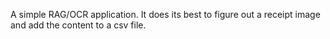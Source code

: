 A simple RAG/OCR application. It does its best to figure out a receipt image and add the content to a csv file.
